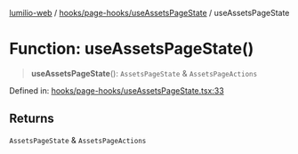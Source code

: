 [lumilio-web](../../../../modules.md) / [hooks/page-hooks/useAssetsPageState](../index.md) / useAssetsPageState

# Function: useAssetsPageState()

> **useAssetsPageState**(): `AssetsPageState` & `AssetsPageActions`

Defined in: [hooks/page-hooks/useAssetsPageState.tsx:33](https://github.com/EdwinZhanCN/Lumilio-Photos/blob/e7623428749fd7c1a769297382642ed42ea75beb/web/src/hooks/page-hooks/useAssetsPageState.tsx#L33)

## Returns

`AssetsPageState` & `AssetsPageActions`
